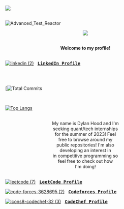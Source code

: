 <div>&nbsp;</div>

<picture>
  <source media="(prefers-color-scheme: dark)" srcset="https://readme-typing-svg.demolab.com/?lines=Quantitative%20Developer;Software%20Engineer;Fullstack%20Developer;Interest%20In%20Machine%20Learning%20%26%20Quantitative%20Research&font=Abhay+Libre&center=true&color=FF0000FF&size=30&weight=900&height=40&pause=1000&width=1000&duration=2500" />
  <img src="https://readme-typing-svg.demolab.com/?lines=Quantitative%20Developer;Software%20Engineer;Fullstack%20Developer;Interest%20In%20Machine%20Learning%20%26%20Quantitative%20Research&font=Fira%20Code&center=true&color=FFCA26FF&size=55&weight=900&height=70&pause=1000&width=1200&duration=2500" />
</picture>

<div>&nbsp;</div>

![Advanced_Test_Reactor](https://user-images.githubusercontent.com/66035537/206880151-db91a41d-ecab-455f-a46a-abb890c640c4.jpg)
</br>

<p align="center">  
  <a href="github.com/dylanhood/"><img src="https://komarev.com/ghpvc/?username=dylanhood&style=flat-square" /></a>
</p>

<div>&ensp;</div>

  <div><center><b>Welcome to my profile!</b></center></div>
  <div><b>&ensp;</b></div>
  
 [![linkedin (2)](https://user-images.githubusercontent.com/66035537/211176328-96d1f229-81fa-4a49-a845-d549eabaee54.png)](https://www.linkedin.com/in/dylandantehood/) 
 &nbsp; <a href="https://www.linkedin.com/in/dylandantehood/"><kbd><b>LinkedIn Profile</b></kbd></a>
 <br></br>
  <div><b>&ensp;</b></div>
  
  [![Total Commits](https://github-readme-stats.vercel.app/api/total-commits/?username=dylanhoodi&count_private=true&include_all_commits=true&theme=aura)
  
  <div><b>&ensp;</b></div>
  
  [![Top Langs](https://github-readme-stats.vercel.app/api/top-langs/?username=dylanhood&custom_title=Used%20%26%20Preferred&nbsp;Languages&hide_progress=true&theme=dark&langs_count=10&hide=jupyter%20notebook&card_width=500&text_color=fff&title_color=fff&bg_color=30,e96443,904e95)](https://github.com/dylanhood/github-readme-stats)
  
  <div><b>&ensp;</b></div>
  <div><center>My name is Dylan Hood and I'm</center></div>
  <div><center>seeking quant/tech internships</center></div>
  <div><center>for the summer of 2023! Feel</center></div>
  <div><center>free to browse around my</center></div>
  <div><center>public repositories! I'm also</center></div>
  <div><center>developing an interest in</center></div>
  <div><center>in competitive programming so</center></div>
  <div><center>feel free to check out how</center></div>
  <center>I'm doing!</center>
  <div>&ensp;</div>
  
  [![leetcode (7)](https://user-images.githubusercontent.com/66035537/201956658-4052d2ea-1fb9-40a8-8143-1452fb1007cc.png)](https://leetcode.com/dylanhood/) &nbsp; <a href="https://leetcode.com/dylanhood/"><kbd><b>LeetCode Profile</b></kbd></a>
  
  [![code-forces-3628695 (2)](https://user-images.githubusercontent.com/66035537/201957944-983ea457-9c91-4d39-b15d-90784650d45a.png)](https://codeforces.com/profile/dylandhood/) &nbsp; <a href="https://codeforces.com/profile/dylandhood/"><kbd><b>Codeforces Profile</b></kbd></a>
  
  [![icons8-codechef-32 (3)](https://user-images.githubusercontent.com/66035537/201962092-59ce5a77-84a8-4979-a1c3-075b8cf6f27e.png)](https://www.codechef.com/users/dylandhood) &nbsp; <a href="https://www.codechef.com/users/dylandhood"><kbd><b>CodeChef Profile</b></kbd></a>
